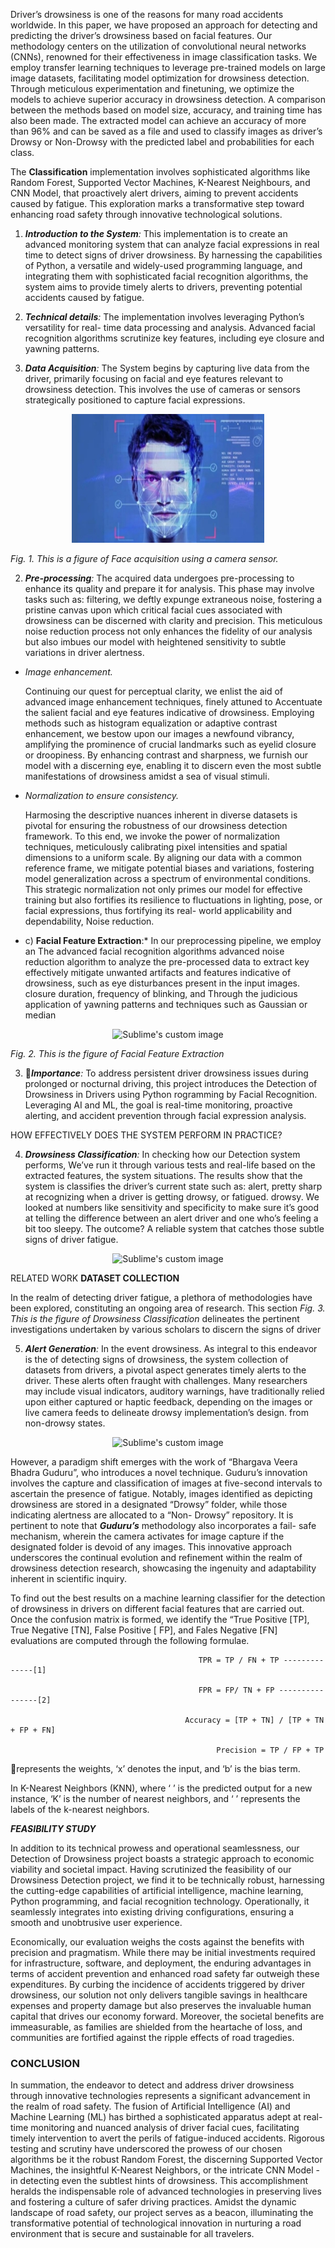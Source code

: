 
Driver’s drowsiness is one of the reasons for many road accidents worldwide. In this paper, we have proposed an approach for detecting and predicting the driver’s drowsiness based on facial features. Our methodology centers on the utilization of convolutional neural networks (CNNs), renowned for their effectiveness in image classification tasks. We employ transfer learning techniques to leverage pre-trained models on large image datasets, facilitating model optimization for drowsiness detection. Through meticulous experimentation and finetuning, we optimize the models to achieve superior accuracy in drowsiness detection. A comparison between the methods based on model size, accuracy, and training time has also been made. The extracted model can achieve an accuracy of more than 96% and can be saved as a file and used to classify images as driver’s Drowsy or Non-Drowsy with the predicted label and probabilities for each class.

 
The **Classification**  implementation involves sophisticated algorithms like Random Forest, Supported Vector Machines, K-Nearest  Neighbours,  and  CNN  Model,  that proactively  alert  drivers,  aiming  to  prevent accidents  caused  by  fatigue.  This  exploration marks a transformative step toward enhancing road safety through innovative technological solutions.  

1) ***Introduction  to  the  System**:*  This implementation  is  to  create  an  advanced monitoring  system  that  can  analyze  facial expressions in real time to detect signs of driver drowsiness.  By  harnessing  the  capabilities  of Python, a versatile and widely-used programming language, and integrating them with sophisticated facial recognition algorithms, the system aims to provide  timely  alerts  to  drivers,  preventing potential  accidents  caused  by  fatigue.

2) ***Technical  details**:*  The  implementation involves leveraging Python’s versatility for real- time data processing and analysis. Advanced facial recognition  algorithms  scrutinize  key  features, including eye closure and yawning patterns. 

1) ***Data Acquisition**:* The System begins  by  capturing  live  data  from  the  driver, primarily  focusing  on  facial  and  eye  features relevant to drowsiness detection. This involves the use of cameras or sensors strategically positioned to capture facial expressions.  

<p align="center">
  <img src="Aspose.Words.6d2d73a1-84bb-47e1-bee1-1cd82434cff0.002.jpeg" alt="Sublime's custom image"/>
</p>

*Fig. 1.  This is a figure of Face acquisition using a camera sensor.* 

2) ***Pre-processing**:* The  acquired data  undergoes  pre-processing  to  enhance  its quality and prepare it for analysis. This phase may involve tasks such as: filtering,  we  deftly  expunge  extraneous noise, fostering a pristine canvas upon which critical  facial  cues  associated  with drowsiness can be discerned with clarity and precision.  This  meticulous  noise  reduction process not only enhances the fidelity of our analysis  but  also  imbues  our  model  with heightened sensitivity to subtle variations in driver alertness. 

- *Image enhancement.* 

  Continuing our quest for perceptual clarity, we  enlist  the  aid  of  advanced  image enhancement  techniques,  finely  attuned  to Accentuate the salient facial and eye features indicative  of  drowsiness.  Employing methods such as histogram equalization or adaptive contrast enhancement, we bestow upon  our  images  a  newfound  vibrancy, amplifying  the  prominence  of  crucial landmarks  such  as  eyelid  closure  or droopiness.  By  enhancing  contrast  and sharpness,  we  furnish  our  model  with  a discerning eye, enabling it to discern even the most subtle manifestations of drowsiness amidst a sea of visual stimuli.  

- *Normalization to ensure consistency.* 

  Harmosing the descriptive nuances inherent in diverse datasets is pivotal for ensuring the robustness  of  our  drowsiness  detection framework. To this end, we invoke the power of  normalization  techniques,  meticulously calibrating  pixel  intensities  and  spatial dimensions to a uniform scale. By aligning our data with a common reference frame, we mitigate  potential  biases  and  variations, fostering  model  generalization  across  a spectrum of environmental conditions. This strategic normalization not only primes our model for effective training but also fortifies its resilience to fluctuations in lighting, pose, or facial expressions, thus fortifying its real- world applicability and dependability, Noise reduction.
  
- c)  **Facial  Feature  Extraction**:* In our preprocessing pipeline, we employ an  The  advanced  facial  recognition  algorithms advanced  noise  reduction  algorithm  to  analyze  the  pre-processed  data  to  extract  key effectively mitigate unwanted artifacts and  features  indicative  of  drowsiness,  such  as  eye disturbances  present in the input images.  closure  duration,  frequency  of  blinking,  and Through  the  judicious  application  of  yawning patterns and techniques  such  as  Gaussian  or  median 

<p align="center">
  <img src="Aspose.Words.6d2d73a1-84bb-47e1-bee1-1cd82434cff0.003.png" alt="Sublime's custom image"/>
</p>

*Fig. 2.    This is the figure of Facial Feature Extraction* 

3) ***Importance**:* To address persistent driver drowsiness issues during prolonged or nocturnal driving, this project introduces the Detection of Drowsiness in Drivers using Python rogramming by Facial Recognition. Leveraging AI and ML, the goal  is  real-time  monitoring,  proactive  alerting, and accident prevention through facial expression analysis. 

HOW EFFECTIVELY DOES THE SYSTEM PERFORM IN PRACTICE? 

4) ***Drowsiness  Classification**:* In checking how our Detection system performs, We’ve run it through various tests and real-life based  on  the  extracted  features,  the  system  situations.  The  results  show  that  the  system  is classifies the driver’s current state such as: alert,  pretty sharp at recognizing when a driver is getting drowsy, or fatigued.  drowsy. We looked at numbers like sensitivity and specificity to make sure it’s good at telling the difference between an alert driver and one who’s feeling a bit too sleepy. The outcome? A reliable system that catches those subtle signs of driver fatigue.

<p align="center">
  <img src="Aspose.Words.6d2d73a1-84bb-47e1-bee1-1cd82434cff0.004.png" alt="Sublime's custom image"/>
</p>


RELATED WORK **DATASET COLLECTION** 

In the realm of detecting driver fatigue, a plethora of methodologies have been explored, constituting an  ongoing  area  of  research.  This  section *Fig. 3. This is the figure of Drowsiness Classification*  delineates the pertinent investigations undertaken by various scholars to discern the signs of driver 

5) ***Alert Generation**:* In the event  drowsiness.  As  integral  to  this  endeavor  is  the of  detecting  signs  of  drowsiness,  the  system  collection of datasets from drivers, a pivotal aspect generates timely alerts to the driver. These alerts  often fraught with challenges. Many researchers may include visual indicators, auditory warnings,  have  traditionally  relied  upon  either  captured or  haptic  feedback,  depending  on  the  images or live camera feeds to delineate drowsy implementation’s design.  from  non-drowsy  states.  

<p align="center">
  <img src="Aspose.Words.6d2d73a1-84bb-47e1-bee1-1cd82434cff0.005.png" alt="Sublime's custom image"/>
</p>

However,  a  paradigm shift emerges with the work of “Bhargava Veera Bhadra  Guduru”,  who  introduces  a  novel technique.  Guduru’s  innovation  involves  the capture and classification of images at five-second intervals  to  ascertain  the  presence  of  fatigue. Notably, images identified as depicting drowsiness are stored in a designated “Drowsy” folder, while those indicating alertness are allocated to a “Non- Drowsy”  repository.  It  is  pertinent  to  note  that ***Guduru’s***  methodology  also  incorporates  a  fail- safe mechanism, wherein the camera activates for image capture if the designated folder is devoid of any images. This innovative approach underscores the continual evolution and refinement within the realm  of  drowsiness  detection  research, showcasing the ingenuity and adaptability inherent in scientific inquiry. 

To find out the best results on a machine learning classifier for the detection of drowsiness in drivers on different facial features that are carried out. Once the confusion matrix is formed, we identify the “True Positive [TP], True Negative [TN], False Positive [ FP], and Fales Negative [FN] evaluations are computed through the following formulae. 

                                              TPR = TP / FN + TP --------------[1] 

                                              FPR = FP/ TN + FP ----------------[2] 

                                           Accuracy = [TP + TN] / [TP + TN + FP + FN] 

                                                  Precision = TP / FP + TP 

represents the weights, ‘x’ denotes the input, and ‘b’ is the bias term. 

In K-Nearest Neighbors (KNN), where ‘ ’ is the predicted output for a new instance,  ‘K’  is  the number of nearest neighbors, and ‘ ’ represents the labels of the k-nearest neighbors. 

***FEASIBILITY STUDY***

In addition to its technical prowess and operational seamlessness, our Detection of Drowsiness project boasts a strategic approach to economic viability and societal impact. Having scrutinized the feasibility of our Drowsiness Detection project, we find it to be technically robust, harnessing the cutting-edge capabilities of artificial intelligence, machine learning, Python programming, and facial recognition technology. Operationally, it seamlessly integrates into existing driving configurations, ensuring a smooth and unobtrusive user experience.

Economically, our evaluation weighs the costs against the benefits with precision and pragmatism. While there may be initial investments required for infrastructure, software, and deployment, the enduring advantages in terms of accident prevention and enhanced road safety far outweigh these expenditures. By curbing the incidence of accidents triggered by driver drowsiness, our solution not only delivers tangible savings in healthcare expenses and property damage but also preserves the invaluable human capital that drives our economy forward. Moreover, the societal benefits are immeasurable, as families are shielded from the heartache of loss, and communities are fortified against the ripple effects of road tragedies.

<h3> CONCLUSION </h3>

In summation, the endeavor to detect and address driver drowsiness through innovative technologies represents a significant advancement in the realm of road safety. The fusion of Artificial Intelligence (AI) and Machine Learning (ML) has birthed a sophisticated  apparatus  adept  at  real-time monitoring and nuanced analysis of driver facial cues, facilitating timely intervention to avert the perils  of  fatigue-induced  accidents.  Rigorous testing and scrutiny have underscored the prowess of our chosen algorithms be it the robust Random Forest, the discerning Supported Vector Machines, the insightful K-Nearest Neighbors, or the intricate CNN Model - in detecting even the subtlest hints of drowsiness. This accomplishment heralds the indispensable  role  of  advanced  technologies  in preserving lives and fostering a culture of safer driving practices. Amidst the dynamic landscape of  road  safety,  our  project  serves  as  a  beacon, illuminating  the  transformative  potential  of technological  innovation  in  nurturing  a  road environment that is secure and sustainable for all travelers. 


